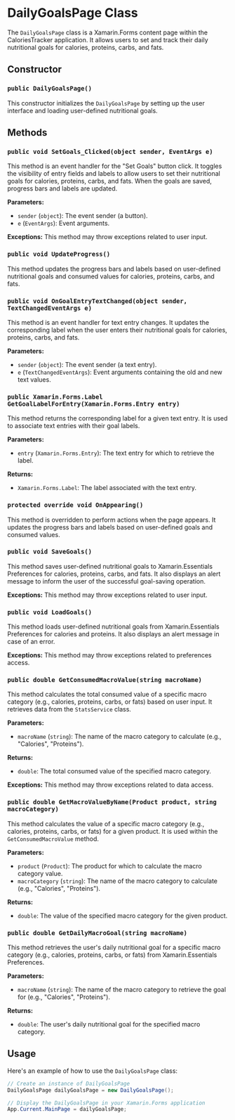 # DailyGoalsPage Class

The `DailyGoalsPage` class is a Xamarin.Forms content page within the CaloriesTracker application. It allows users to set and track their daily nutritional goals for calories, proteins, carbs, and fats.

## Constructor

### `public DailyGoalsPage()`

This constructor initializes the `DailyGoalsPage` by setting up the user interface and loading user-defined nutritional goals.



## Methods

### `public void SetGoals_Clicked(object sender, EventArgs e)`

This method is an event handler for the "Set Goals" button click. It toggles the visibility of entry fields and labels to allow users to set their nutritional goals for calories, proteins, carbs, and fats. When the goals are saved, progress bars and labels are updated.

**Parameters:**
- `sender` (`object`): The event sender (a button).
- `e` (`EventArgs`): Event arguments.



**Exceptions:** This method may throw exceptions related to user input.

### `public void UpdateProgress()`

This method updates the progress bars and labels based on user-defined nutritional goals and consumed values for calories, proteins, carbs, and fats.



### `public void OnGoalEntryTextChanged(object sender, TextChangedEventArgs e)`

This method is an event handler for text entry changes. It updates the corresponding label when the user enters their nutritional goals for calories, proteins, carbs, and fats.

**Parameters:**
- `sender` (`object`): The event sender (a text entry).
- `e` (`TextChangedEventArgs`): Event arguments containing the old and new text values.



### `public Xamarin.Forms.Label GetGoalLabelForEntry(Xamarin.Forms.Entry entry)`

This method returns the corresponding label for a given text entry. It is used to associate text entries with their goal labels.

**Parameters:**
- `entry` (`Xamarin.Forms.Entry`): The text entry for which to retrieve the label.

**Returns:**
- `Xamarin.Forms.Label`: The label associated with the text entry.



### `protected override void OnAppearing()`

This method is overridden to perform actions when the page appears. It updates the progress bars and labels based on user-defined goals and consumed values.



### `public void SaveGoals()`

This method saves user-defined nutritional goals to Xamarin.Essentials Preferences for calories, proteins, carbs, and fats. It also displays an alert message to inform the user of the successful goal-saving operation.



**Exceptions:** This method may throw exceptions related to user input.

### `public void LoadGoals()`

This method loads user-defined nutritional goals from Xamarin.Essentials Preferences for calories and proteins. It also displays an alert message in case of an error.



**Exceptions:** This method may throw exceptions related to preferences access.

### `public double GetConsumedMacroValue(string macroName)`

This method calculates the total consumed value of a specific macro category (e.g., calories, proteins, carbs, or fats) based on user input. It retrieves data from the `StatsService` class.

**Parameters:**
- `macroName` (`string`): The name of the macro category to calculate (e.g., "Calories", "Proteins").

**Returns:**
- `double`: The total consumed value of the specified macro category.

**Exceptions:** This method may throw exceptions related to data access.

### `public double GetMacroValueByName(Product product, string macroCategory)`

This method calculates the value of a specific macro category (e.g., calories, proteins, carbs, or fats) for a given product. It is used within the `GetConsumedMacroValue` method.

**Parameters:**
- `product` (`Product`): The product for which to calculate the macro category value.
- `macroCategory` (`string`): The name of the macro category to calculate (e.g., "Calories", "Proteins").

**Returns:**
- `double`: The value of the specified macro category for the given product.



### `public double GetDailyMacroGoal(string macroName)`

This method retrieves the user's daily nutritional goal for a specific macro category (e.g., calories, proteins, carbs, or fats) from Xamarin.Essentials Preferences.

**Parameters:**
- `macroName` (`string`): The name of the macro category to retrieve the goal for (e.g., "Calories", "Proteins").

**Returns:**
- `double`: The user's daily nutritional goal for the specified macro category.



## Usage

Here's an example of how to use the `DailyGoalsPage` class:

```csharp
// Create an instance of DailyGoalsPage
DailyGoalsPage dailyGoalsPage = new DailyGoalsPage();

// Display the DailyGoalsPage in your Xamarin.Forms application
App.Current.MainPage = dailyGoalsPage;
